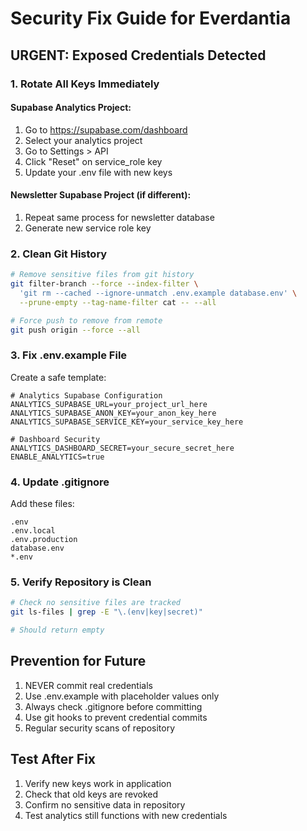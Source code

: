 # Security Fix Guide for Everdantia

## URGENT: Exposed Credentials Detected

### 1. Rotate All Keys Immediately

#### Supabase Analytics Project:
1. Go to https://supabase.com/dashboard
2. Select your analytics project
3. Go to Settings > API
4. Click "Reset" on service_role key
5. Update your .env file with new keys

#### Newsletter Supabase Project (if different):
1. Repeat same process for newsletter database
2. Generate new service role key

### 2. Clean Git History

```bash
# Remove sensitive files from git history
git filter-branch --force --index-filter \
  'git rm --cached --ignore-unmatch .env.example database.env' \
  --prune-empty --tag-name-filter cat -- --all

# Force push to remove from remote
git push origin --force --all
```

### 3. Fix .env.example File

Create a safe template:

```env
# Analytics Supabase Configuration
ANALYTICS_SUPABASE_URL=your_project_url_here
ANALYTICS_SUPABASE_ANON_KEY=your_anon_key_here  
ANALYTICS_SUPABASE_SERVICE_KEY=your_service_key_here

# Dashboard Security
ANALYTICS_DASHBOARD_SECRET=your_secure_secret_here
ENABLE_ANALYTICS=true
```

### 4. Update .gitignore

Add these files:
```
.env
.env.local
.env.production
database.env
*.env
```

### 5. Verify Repository is Clean

```bash
# Check no sensitive files are tracked
git ls-files | grep -E "\.(env|key|secret)"

# Should return empty
```

## Prevention for Future

1. NEVER commit real credentials
2. Use .env.example with placeholder values only
3. Always check .gitignore before committing
4. Use git hooks to prevent credential commits
5. Regular security scans of repository

## Test After Fix

1. Verify new keys work in application
2. Check that old keys are revoked
3. Confirm no sensitive data in repository
4. Test analytics still functions with new credentials

